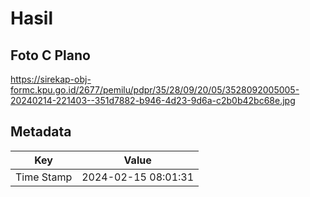 # Hasil

## Foto C Plano

https://sirekap-obj-formc.kpu.go.id/2677/pemilu/pdpr/35/28/09/20/05/3528092005005-20240214-221403--351d7882-b946-4d23-9d6a-c2b0b42bc68e.jpg


## Metadata

| Key        | Value               |
| ---------- | ------------------- |
| Time Stamp | 2024-02-15 08:01:31 |



